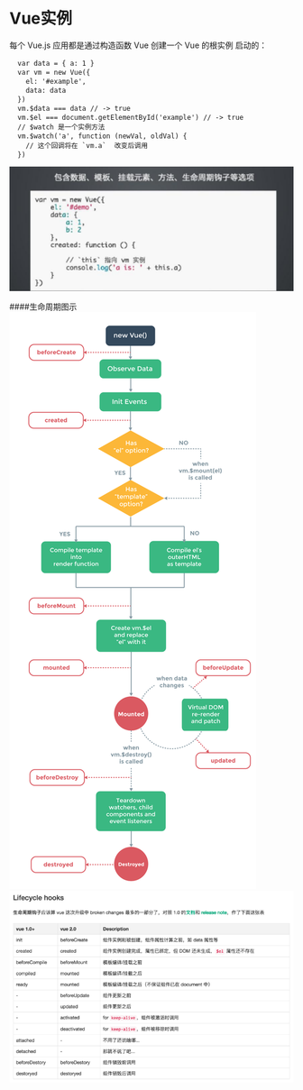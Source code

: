 # Vue实例

每个 Vue.js 应用都是通过构造函数 Vue 创建一个 Vue 的根实例 启动的：

      var data = { a: 1 }
      var vm = new Vue({
        el: '#example',
        data: data
      })
      vm.$data === data // -> true
      vm.$el === document.getElementById('example') // -> true
      // $watch 是一个实例方法
      vm.$watch('a', function (newVal, oldVal) {
        // 这个回调将在 `vm.a`  改变后调用
      })

![](/assets/vue-instance.png)

####生命周期图示
![](vue-lifecycle.png)
![](vue-lifecycle-comparison.png)